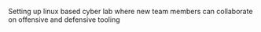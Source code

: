Setting up linux based cyber lab where new team members can collaborate on offensive and defensive tooling
